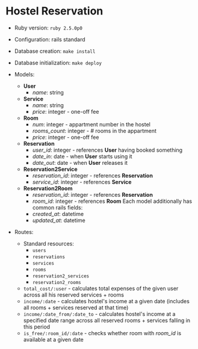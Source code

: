 # Hostel Reservation

* Ruby version: `ruby 2.5.0p0`

* Configuration: rails standard

* Database creation: `make install`

* Database initialization: `make deploy`

* Models:

  - **User** 
    - *name*: string
  - **Service** 
    - *name*: string
    - *price*: integer - one-off fee
  - **Room**
    - *num*: integer - appartment number in the hostel
    - *rooms_count*: integer - # rooms in the appartment
    - *price*: integer - one-off fee
  - **Reservation**
    - *user_id*: integer - references **User** having booked something
    - *date_in*: date - when **User** starts using it
    - *date_out*: date - when **User** releases it
  - **Reservation2Service**
    - *reservation_id*: integer - references **Reservation**
    - *service_id*: integer - references **Service**
  - **Reservation2Room**
    - *reservation_id*: integer - references **Reservation**
    - *room_id*: integer - references **Room**
  Each model additionally has common rails fields:
    - *created_at*: datetime
    - *updated_at*: datetime
  
* Routes:
  - Standard resources:
    - `users`
    - `reservations`
    - `services`
    - `rooms`
    - `reservation2_services`
    - `reservation2_rooms`
  - `total_cost/:user` - calculates total expenses of the given user across all his reserved services + rooms
  - `income/:date` - calculates hostel's income at a given date (includes all rooms + services reserved at that time)
  - `income/:date_from/:date_to` - calculates hostel's income at a specified date range across all reserved rooms + services falling in this period
  - `is_free/:room_id/:date` - checks whether room with *room_id* is available at a given date

